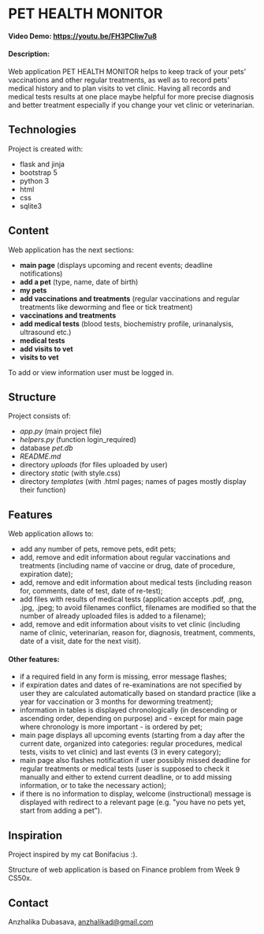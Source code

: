 # PET HEALTH MONITOR
#### Video Demo:  https://youtu.be/FH3PCliw7u8
#### Description:
Web application PET HEALTH MONITOR helps to keep track of your pets' vaccinations and other regular treatments, as well as to record pets' medical history and to plan visits to vet clinic. Having all records and medical tests results at one place maybe helpful for more precise diagnosis and better treatment especially if you change your vet clinic or veterinarian.

## Technologies
Project is created with:
* flask and jinja
* bootstrap 5
* python 3
* html
* css
* sqlite3

## Content
Web application has the next sections:
* **main page** (displays upcoming and recent events; deadline notifications)
* **add a pet** (type, name, date of birth)
* **my pets**
* **add vaccinations and treatments** (regular vaccinations and regular treatments like deworming and flee or tick treatment)
* **vaccinations and treatments**
* **add medical tests** (blood tests, biochemistry profile, urinanalysis, ultrasound etc.)
* **medical tests**
* **add visits to vet**
* **visits to vet**

To add or view information user must be logged in.

## Structure
Project consists of:
* *app.py* (main project file)
* *helpers.py* (function login_required)
* database *pet.db*
* *README.md*
* directory *uploads* (for files uploaded by user)
* directory *static* (with style.css)
* directory *templates* (with .html pages; names of pages mostly display their function)

## Features
Web application allows to:
* add any number of pets, remove pets, edit pets;
* add, remove and edit information about regular vaccinations and treatments (including name of vaccine or drug, date of procedure, expiration date);
* add, remove and edit information about medical tests (including reason for, comments, date of test, date of re-test);
* add files with results of medical tests (application accepts .pdf, .png, .jpg, .jpeg; to avoid filenames conflict, filenames are modified so that the number of already uploaded files is added to a filename);
* add, remove and edit information about visits to vet clinic (including name of clinic, veterinarian, reason for, diagnosis, treatment, comments, date of a visit, date for the next visit).
#### Other features:
* if a required field in any form is missing, error message flashes;
* if expiration dates and dates of re-examinations are not specified by user they are calculated automatically based on standard practice (like a year for vaccination or 3 months for deworming treatment);
* information in tables is displayed chronologically (in descending or ascending order, depending on purpose) and - except for main page where chronology is more important - is ordered by pet;
* main page displays all upcoming events (starting from a day after the current date, organized into categories: regular procedures, medical tests, visits to vet clinic) and last events (3 in every category);
* main page also flashes notification if user possibly missed deadline for regular treatments or medical tests (user is supposed to check it manually and either to extend current deadline, or to add missing information, or to take the necessary action);
* if there is no information to display, welcome (instructional) message is displayed with redirect to a relevant page (e.g. "you have no pets yet, start from adding a pet").

## Inspiration
Project inspired by my cat Bonifacius :).

Structure of web application is based on Finance problem from Week 9 CS50x.

## Contact
Anzhalika Dubasava, anzhalikad@gmail.com
